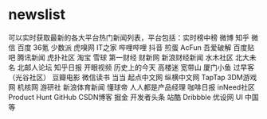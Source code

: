 # newslist
可以实时获取最新的各大平台热门新闻列表，平台包括：实时榜中榜 微博 知乎 微信 百度 36氪 少数派 虎嗅网 IT之家 哔哩哔哩 抖音 煎蛋 AcFun 吾爱破解 百度贴吧 腾讯新闻 虎扑社区 淘宝 雪球 第一财经 财新网 新浪财经新闻 水木社区 北大未名 北邮人论坛 知乎日报 开眼视频 历史上的今天 高楼迷 宽带山 厦门小鱼 过早客（光谷社区） 豆瓣电影 微信读书 当当 起点中文网 纵横中文网 TapTap 3DM游戏网 机核网 游研社 新浪体育新闻 懂球帝 人人都是产品经理 咖啡日报 inNeed社区 Product Hunt GitHub CSDN博客 掘金 开发者头条 站酷 Dribbble 优设网 UI 中国 等
